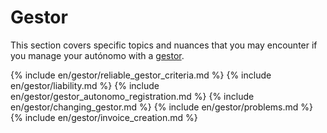 # Gestor

This section covers specific topics and nuances that you may encounter if you manage your autónomo with a
[gestor](#reliable-gestors).

{% include en/gestor/reliable_gestor_criteria.md %}
{% include en/gestor/liability.md %}
{% include en/gestor/gestor_autonomo_registration.md %}
{% include en/gestor/changing_gestor.md %}
{% include en/gestor/problems.md %}
{% include en/gestor/invoice_creation.md %}
